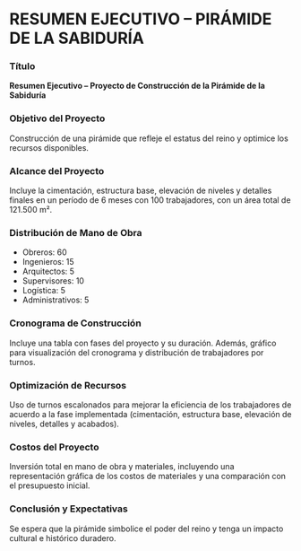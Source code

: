 # RESUMEN EJECUTIVO – PIRÁMIDE DE LA SABIDURÍA

### **Título**
**Resumen Ejecutivo – Proyecto de Construcción de la Pirámide de la Sabiduría**

### **Objetivo del Proyecto**
Construcción de una pirámide que refleje el estatus del reino y optimice los recursos disponibles.

### **Alcance del Proyecto**
Incluye la cimentación, estructura base, elevación de niveles y detalles finales en un período de 6 meses con 100 trabajadores, con un área total de 121.500 m².

### **Distribución de Mano de Obra**
- Obreros: 60  
- Ingenieros: 15  
- Arquitectos: 5  
- Supervisores: 10  
- Logística: 5  
- Administrativos: 5

### **Cronograma de Construcción**
Incluye una tabla con fases del proyecto y su duración. Además, gráfico para visualización del cronograma y distribución de trabajadores por turnos.

### **Optimización de Recursos**
Uso de turnos escalonados para mejorar la eficiencia de los trabajadores de acuerdo a la fase implementada (cimentación, estructura base, elevación de niveles, detalles y acabados).

### **Costos del Proyecto**
Inversión total en mano de obra y materiales, incluyendo una representación gráfica de los costos de materiales y una comparación con el presupuesto inicial.

### **Conclusión y Expectativas**
Se espera que la pirámide simbolice el poder del reino y tenga un impacto cultural e histórico duradero.
